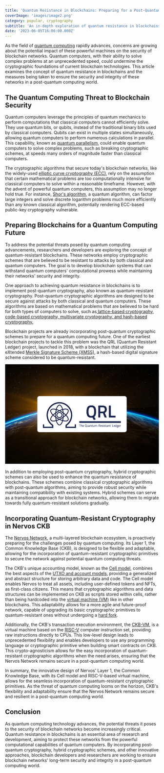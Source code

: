 ```yaml
---
title: 'Quantum Resistance in Blockchains: Preparing for a Post-Quantum Computing World'
coverImage: 'images/image2.png'
category: popular, cryptography
subtitle: 'An in-depth exploration of quantum resistance in blockchains, addressing the potential threats posed by quantum computing advancements and the measures being taken to secure blockchain networks for the future.'
date: '2023-06-05T16:00:00.000Z'
---
```


As the field of [quantum computing](https://en.wikipedia.org/wiki/Quantum_computing) rapidly advances, concerns are growing about the potential impact of these powerful machines on the security of blockchain networks. Quantum computers, with their ability to solve complex problems at an unprecedented speed, could undermine the cryptographic foundations of current blockchain technologies. This article examines the concept of quantum resistance in blockchains and the measures being taken to ensure the security and integrity of these networks in a post-quantum computing world.

## The Quantum Computing Threat to Blockchain Security

Quantum computers leverage the principles of quantum mechanics to perform computations that classical computers cannot efficiently solve. They use quantum bits, or qubits, instead of the traditional binary bits used by classical computers. Qubits can exist in multiple states simultaneously, allowing quantum computers to perform numerous calculations in parallel. This capability, known as [quantum parallelism](https://www.quera.com/glossary/parallelism), could enable quantum computers to solve complex problems, such as breaking cryptographic schemes, at speeds many orders of magnitude faster than classical computers.

The cryptographic algorithms that secure today's blockchain networks, like the widely-used [elliptic curve cryptography (ECC)](https://en.wikipedia.org/wiki/Elliptic-curve_cryptography), rely on the assumption that certain mathematical problems are too computationally intensive for classical computers to solve within a reasonable timeframe. However, with the advent of powerful quantum computers, this assumption may no longer hold true. For instance, [Shor's algorithm](https://en.wikipedia.org/wiki/Shor%27s_algorithm), a quantum algorithm, can factor large integers and solve discrete logarithm problems much more efficiently than any known classical algorithm, potentially rendering ECC-based public-key cryptography vulnerable.

## Preparing Blockchains for a Quantum Computing Future

To address the potential threats posed by quantum computing advancements, researchers and developers are exploring the concept of quantum-resistant blockchains. These networks employ cryptographic schemes that are believed to be resistant to attacks by both classical and quantum computers. The goal is to develop blockchain systems that can withstand quantum computers' computational prowess while maintaining their networks' security and integrity.

One approach to achieving quantum resistance in blockchains is to implement post-quantum cryptography, also known as quantum-resistant cryptography. Post-quantum cryptographic algorithms are designed to be secure against attacks by both classical and quantum computers. These algorithms are based on mathematical problems that are believed to be hard for both types of computers to solve, such as[ lattice-based cryptography](https://medium.com/cryptoblog/what-is-lattice-based-cryptography-why-should-you-care-dbf9957ab717),[ code-based cryptography, multivariate cryptography, and hash-based cryptography.](https://www.di.ens.fr/brice.minaud/slides/Qhub-2018.pdf)

Blockchain projects are already incorporating post-quantum cryptographic schemes to prepare for a quantum computing future. One of the earliest blockchain projects to tackle this problem was the QRL (Quantum Resistant Ledger) project, launched in 2018, with a blockchain that utilizing the eXtended [Merkle Signature Scheme (XMSS)](https://en.wikipedia.org/wiki/Merkle_signature_scheme), a hash-based digital signature scheme considered to be quantum-resistant.

![alt_text](images/image1.png 'image_tooltip')

In addition to employing post-quantum cryptography, hybrid cryptographic schemes can also be used to enhance the quantum resistance of blockchains. These schemes combine classical cryptographic algorithms with post-quantum algorithms, aiming to provide robust security while maintaining compatibility with existing systems. Hybrid schemes can serve as a transitional approach for blockchain networks, allowing them to migrate towards fully quantum-resistant solutions gradually.

## Incorporating Quantum-Resistant Cryptography in Nervos CKB

The [Nervos Network](https://www.nervos.org/knowledge-base/nervos_overview_of_a_layered_blockchain), a multi-layered blockchain ecosystem, is proactively preparing for the challenges posed by quantum computing. Its Layer 1, the Common Knowledge Base (CKB), is designed to be flexible and adaptable, allowing for the incorporation of quantum-resistant cryptographic primitives to secure the network against potential quantum computing threats.

The CKB's unique accounting model, known as the [Cell model](https://docs.nervos.org/docs/tech-explanation/cell-model), combines the best aspects of the [UTXO and account models](https://www.nervos.org/knowledge-base/utxo_vs_account_based), providing a generalized and abstract structure for storing arbitrary data and code. The Cell model enables Nervos to treat all assets, including user-defined tokens and NFTs, as first-class citizens. This means that cryptographic algorithms and data structures can be implemented on CKB as scripts stored within cells, rather than being hardcoded into the [virtual machine (VM)](https://www.nervos.org/knowledge-base/what_is_a_VM_in_blockchain_(explainCKBot)) like in other blockchains. This adaptability allows for a more agile and future-proof network, capable of upgrading its basic cryptographic primitives to quantum-resistant ones without undergoing a [hard fork](https://www.nervos.org/knowledge-base/what_is_a_hard_fork_soft_fork_(explainCKBot)).

Additionally, the CKB's transaction execution environment, the [CKB-VM](https://docs.nervos.org/docs/tech-explanation/ckb-vm), is a virtual machine based on the [RISC-V](https://www.nervos.org/knowledge-base/what_is_riscv_%28explainCKBot%29) computer instruction set, providing raw instructions directly to CPUs. This low-level design leads to unprecedented flexibility and enables developers to use any programming language or cryptographic primitive when building smart contracts on CKB. This crypto-agnosticism allows for the easy incorporation of quantum-resistant cryptographic algorithms when the need arises, ensuring that the Nervos Network remains secure in a post-quantum computing world.

In summary, the innovative design of Nervos' Layer 1, the Common Knowledge Base, with its Cell model and RISC-V-based virtual machine, allows for the seamless incorporation of quantum-resistant cryptographic primitives. As the threat of quantum computing looms on the horizon, CKB's flexibility and adaptability ensure that the Nervos Network remains secure and resilient in a post-quantum computing world.

## Conclusion

As quantum computing technology advances, the potential threats it poses to the security of blockchain networks become increasingly critical. Quantum resistance in blockchains is an essential area of research and development, aiming to protect these networks from the powerful computational capabilities of quantum computers. By incorporating post-quantum cryptography, hybrid cryptographic schemes, and other innovative approaches, blockchain developers and researchers are working to ensure blockchain networks' long-term security and integrity in a post-quantum computing world.
